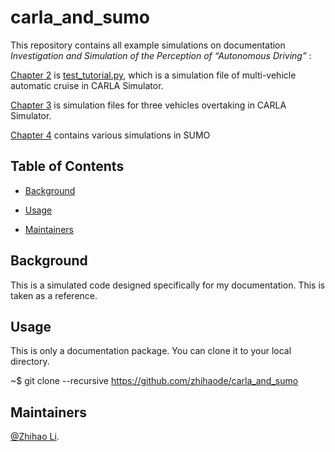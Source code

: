 # carla_and_sumo


This repository contains all example simulations on documentation *Investigation and Simulation of the Perception of 
“Autonomous Driving”*
:

[Chapter 2](https://github.com/zhihaode/carla_and_sumo/tree/main/Chapter_2) is [test_tutorial.py](https://github.com/zhihaode/carla_and_sumo/blob/main/Chapter_2/test_tutorial.py), which is a simulation file of multi-vehicle automatic cruise in CARLA Simulator.

[Chapter 3](https://github.com/zhihaode/carla_and_sumo/tree/main/Chapter_3) is simulation files for three vehicles overtaking in CARLA Simulator.

[Chapter 4](https://github.com/zhihaode/carla_and_sumo/tree/main/Chapter_4) contains various simulations in SUMO


## Table of Contents

- [Background](#background)

- [Usage](#usage)

- [Maintainers](#maintainers)


## Background

This is a simulated code designed specifically for my documentation. This is taken as a reference.

## Usage

This is only a documentation package. You can clone it to your local directory.

~$ git clone --recursive https://github.com/zhihaode/carla_and_sumo

## Maintainers

[@Zhihao Li](https://github.com/zhihaode).





